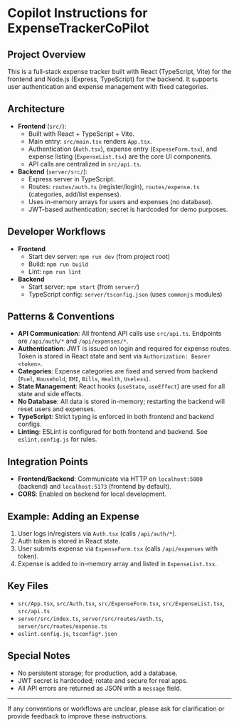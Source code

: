 # Copilot Instructions for ExpenseTrackerCoPilot

## Project Overview
This is a full-stack expense tracker built with React (TypeScript, Vite) for the frontend and Node.js (Express, TypeScript) for the backend. It supports user authentication and expense management with fixed categories.

## Architecture
- **Frontend** (`src/`):
  - Built with React + TypeScript + Vite.
  - Main entry: `src/main.tsx` renders `App.tsx`.
  - Authentication (`Auth.tsx`), expense entry (`ExpenseForm.tsx`), and expense listing (`ExpenseList.tsx`) are the core UI components.
  - API calls are centralized in `src/api.ts`.
- **Backend** (`server/src/`):
  - Express server in TypeScript.
  - Routes: `routes/auth.ts` (register/login), `routes/expense.ts` (categories, add/list expenses).
  - Uses in-memory arrays for users and expenses (no database).
  - JWT-based authentication; secret is hardcoded for demo purposes.

## Developer Workflows
- **Frontend**
  - Start dev server: `npm run dev` (from project root)
  - Build: `npm run build`
  - Lint: `npm run lint`
- **Backend**
  - Start server: `npm start` (from `server/`)
  - TypeScript config: `server/tsconfig.json` (uses `commonjs` modules)

## Patterns & Conventions
- **API Communication**: All frontend API calls use `src/api.ts`. Endpoints are `/api/auth/*` and `/api/expenses/*`.
- **Authentication**: JWT is issued on login and required for expense routes. Token is stored in React state and sent via `Authorization: Bearer <token>`.
- **Categories**: Expense categories are fixed and served from backend (`Fuel`, `Household`, `EMI`, `Bills`, `Health`, `Useless`).
- **State Management**: React hooks (`useState`, `useEffect`) are used for all state and side effects.
- **No Database**: All data is stored in-memory; restarting the backend will reset users and expenses.
- **TypeScript**: Strict typing is enforced in both frontend and backend configs.
- **Linting**: ESLint is configured for both frontend and backend. See `eslint.config.js` for rules.

## Integration Points
- **Frontend/Backend**: Communicate via HTTP on `localhost:5000` (backend) and `localhost:5173` (frontend by default).
- **CORS**: Enabled on backend for local development.

## Example: Adding an Expense
1. User logs in/registers via `Auth.tsx` (calls `/api/auth/*`).
2. Auth token is stored in React state.
3. User submits expense via `ExpenseForm.tsx` (calls `/api/expenses` with token).
4. Expense is added to in-memory array and listed in `ExpenseList.tsx`.

## Key Files
- `src/App.tsx`, `src/Auth.tsx`, `src/ExpenseForm.tsx`, `src/ExpenseList.tsx`, `src/api.ts`
- `server/src/index.ts`, `server/src/routes/auth.ts`, `server/src/routes/expense.ts`
- `eslint.config.js`, `tsconfig*.json`

## Special Notes
- No persistent storage; for production, add a database.
- JWT secret is hardcoded; rotate and secure for real apps.
- All API errors are returned as JSON with a `message` field.

---

If any conventions or workflows are unclear, please ask for clarification or provide feedback to improve these instructions.
